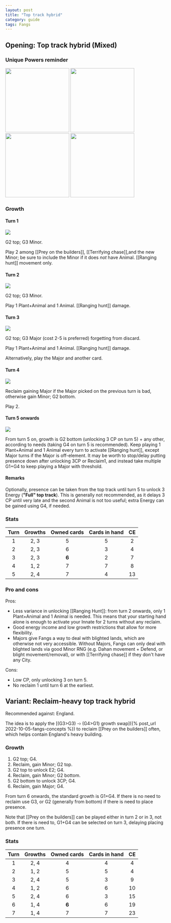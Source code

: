 ```yaml
---  
layout: post  
title: "Top track hybrid"  
category: guide  
tags: Fangs  
---
```


## Opening: Top track hybrid (Mixed)

### Unique Powers reminder

<img src="/assets/images/Prey on the builders.jpg" width="200"/> <img src="/assets/images/Terrifying chase.jpg" width="200"/> <img src="/assets/images/Teeth gleam.jpg" width="200"/> <img src="/assets/images/Too near the jungle.jpg" width="200"/>

### Growth

#### Turn 1

![](/assets/images/Fangs%201-0.png)

G2 top; G3 Minor.

Play 2 among [[Prey on the builders]], [[Terrifying chase]],and the new Minor; be sure to include the Minor if it does _not_ have Animal. [[Ranging hunt]] movement only.

#### Turn 2

![](/assets/images/Fangs%202-0.png)

G2 top; G3 Minor. 

Play 1 Plant+Animal and 1 Animal. [[Ranging hunt]] damage.

#### Turn 3

![](/assets/images/Fangs%203-0.png)

G2 top; G3 Major (cost 2-5 is preferred) forgetting from discard. 

Play 1 Plant+Animal and 1 Animal. [[Ranging hunt]] damage.

Alternatively, play the Major and another card.

#### Turn 4

![](/assets/images/Fangs%203-1.png)

Reclaim gaining Major if the Major picked on the previous turn is bad, otherwise gain Minor; G2 bottom. 

Play 2.

#### Turn 5 onwards

![](/assets/images/Fangs%203-2.png)

From turn 5 on, growth is G2 bottom (unlocking 3 CP on turn 5) + any other, according to needs (taking G4 on turn 5 is recommended). Keep playing 1 Plant+Animal and 1 Animal every turn to activate [[Ranging hunt]], except Major turns if the Major is off-element. It may be worth to stop/delay putting presence down after unlocking 3CP or Reclaim1, and instead take multiple G1+G4 to keep playing a Major with threshold.

#### Remarks

Optionally, presence can be taken from the top track until turn 5 to unlock 3 Energy (**"Full" top track**). This is generally not recommended, as it delays 3 CP until very late and the second Animal is not too useful; extra Energy can be gained using G4, if needed.

### Stats

Turn | Growths | Owned cards | Cards in hand | CE
:--: | :--: | :--: | :--: | :--: 
1 | 2, 3 |   5   | 5 | 2
2 | 2, 3 |   6   | 3 | 4
3 | 2, 3 | **6** | 2 | 7
4 | 1, 2 |   7   | 7 | 8
5 | 2, 4 |   7   | 4 | 13

### Pro and cons

Pros: 

- Less variance in unlocking [[Ranging Hunt]]: from turn 2 onwards, only 1 Plant+Animal and 1 Animal is needed. This means that your starting hand alone is enough to activate your Innate for 2 turns without any reclaim.  
- Good energy income and low growth restrictions that allow for more flexibility.  
- Majors give Fangs a way to deal with blighted lands, which are otherwise not very accessible. Without Majors, Fangs can only deal with blighted lands via good Minor RNG (e.g. Dahan movement + Defend, or blight movement/removal), or with [[Terrifying chase]] if they don't have any City.

Cons:

- Low CP, only unlocking 3 on turn 5.  
- No reclaim 1 until turn 6 at the earliest.

## Variant: Reclaim-heavy top track hybrid 

Recommended against: England.

The idea is to apply the [(G3>G3) -› (G4>G1) growth swap]({% post_url 2022-10-05-fangs-concepts %}) to reclaim [[Prey on the builders]] often, which helps contain England's heavy building.

### Growth 

1. G2 top; G4.  
2. Reclaim, gain Minor; G2 top.  
3. G2 top to unlock E2; G4.  
4. Reclaim, gain Minor; G2 bottom.  
5. G2 bottom to unlock 3CP; G4.  
6. Reclaim, gain Major; G4.

From turn 6 onwards, the standard growth is G1+G4. If there is no need to reclaim use G3, or G2 (generally from bottom) if there is need to place presence.

Note that [[Prey on the builders]] can be played either in turn 2 or in 3, not both. If there is need to, G1+G4 can be selected on turn 3, delaying placing presence one turn.

### Stats

Turn | Growths | Owned cards | Cards in hand | CE
:--: | :--: | :--: | :--: | :--: 
1 | 2, 4 |   4   | 4 | 4
2 | 1, 2 |   5   | 5 | 4
3 | 2, 4 |   5   | 3 | 9
4 | 1, 2 |   6   | 6 | 10
5 | 2, 4 |   6   | 3 | 15
6 | 1, 4 | **6** | 6 | 19
7 | 1, 4 |   7   | 7 | 23
